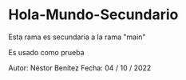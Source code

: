 # Hola-Mundo-Secundario
Esta rama es secundaria a la rama "main"

Es usado como prueba

Autor: Néstor Benítez
Fecha: 04 / 10 / 2022
